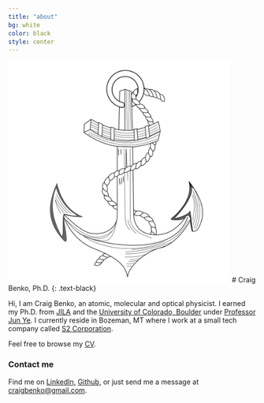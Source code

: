 ```yaml
---
title: "about"
bg: white
color: black
style: center
---
```


<img src="/img/anchor.png" alt="drawing" style="width: 450px;"/>
# Craig Benko, Ph.D.
{: .text-black}

Hi, I am Craig Benko, an atomic, molecular and optical physicist. I earned my Ph.D. from [JILA][jila] and the [University of Colorado, Boulder][cu] under [Professor Jun Ye][ye]. I currently reside in Bozeman, MT where I work at a small tech company called [S2 Corporation][s2]. 

Feel free to browse my [CV][cv].

### Contact me

Find me on [LinkedIn][linkedin], [Github][github], or just send me a message at [craigbenko@gmail.com][cb].

[cb]: mailto:craigbenko@gmail.com
[cu]: http://colorado.edu
[s2]: http://www.s2corporation.com
[jila]: http://jila.colorado.edu
[ye]: http://jilawww.colorado.edu/YeLabs/
[github]: https://github.com/c-benko
[linkedin]: https://www.linkedin.com/in/craigbenko  
[cv]: https://drive.google.com/open?id=1E-MngrMrwU8P3L5jQhluAalYxet0PW5l
